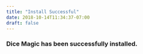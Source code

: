 ```yaml
---
title: "Install Successful"
date: 2018-10-14T11:34:37-07:00
draft: false
---
```

### Dice Magic has been successfully installed.